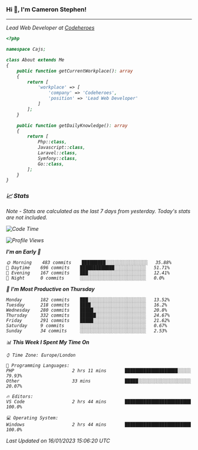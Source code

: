 ### Hi 👋, I'm Cameron Stephen!
<hr>
<p><em>Lead Web Developer at <a href="https://codeheroes.co.uk">Codeheroes</a></p>


```php
<?php

namespace Cajs;

class About extends Me
{
    public function getCurrentWorkplace(): array
    {
        return [
            'workplace' => [
                'company' => 'Codeheroes',
                'position' => 'Lead Web Developer'
            ]
        ];
    }

    public function getDailyKnowledge(): array
    {
        return [
            Php::class,
            Javascript::class,
            Laravel::class,
            Symfony::class,
            Go::class,
        ];
    }
}
```

### 📈 Stats
<p><em>Note - Stats are calculated as the last 7 days from yesterday. Today's stats are not included.</em></p>


<!--START_SECTION:waka-->
![Code Time](http://img.shields.io/badge/Code%20Time-3%2C236%20hrs%2045%20mins-blue)

![Profile Views](http://img.shields.io/badge/Profile%20Views-4-blue)

**I'm an Early 🐤** 

```text
🌞 Morning    483 commits    █████████░░░░░░░░░░░░░░░░   35.88% 
🌆 Daytime    696 commits    █████████████░░░░░░░░░░░░   51.71% 
🌃 Evening    167 commits    ███░░░░░░░░░░░░░░░░░░░░░░   12.41% 
🌙 Night      0 commits      ░░░░░░░░░░░░░░░░░░░░░░░░░   0.0%

```
📅 **I'm Most Productive on Thursday** 

```text
Monday       182 commits    ███░░░░░░░░░░░░░░░░░░░░░░   13.52% 
Tuesday      218 commits    ████░░░░░░░░░░░░░░░░░░░░░   16.2% 
Wednesday    280 commits    █████░░░░░░░░░░░░░░░░░░░░   20.8% 
Thursday     332 commits    ██████░░░░░░░░░░░░░░░░░░░   24.67% 
Friday       291 commits    █████░░░░░░░░░░░░░░░░░░░░   21.62% 
Saturday     9 commits      ░░░░░░░░░░░░░░░░░░░░░░░░░   0.67% 
Sunday       34 commits     ░░░░░░░░░░░░░░░░░░░░░░░░░   2.53%

```


📊 **This Week I Spent My Time On** 

```text
⌚︎ Time Zone: Europe/London

💬 Programming Languages: 
PHP                      2 hrs 11 mins       ████████████████████░░░░░   79.93% 
Other                    33 mins             █████░░░░░░░░░░░░░░░░░░░░   20.07%

🔥 Editors: 
VS Code                  2 hrs 44 mins       █████████████████████████   100.0%

💻 Operating System: 
Windows                  2 hrs 44 mins       █████████████████████████   100.0%

```


 Last Updated on 16/01/2023 15:06:20 UTC
<!--END_SECTION:waka-->
